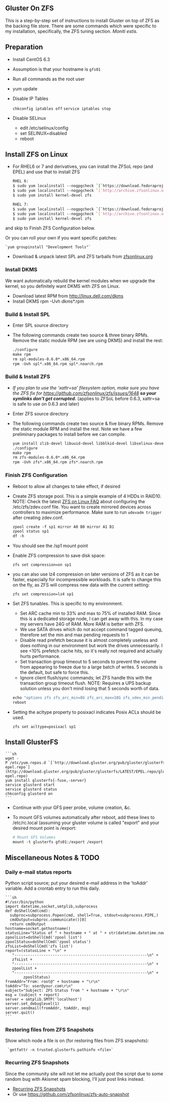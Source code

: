 Gluster On ZFS
--------------

This is a step-by-step set of instructions to install Gluster on top of ZFS as the backing file store. There are some commands which were specific to my installation, specifically, the ZFS tuning section. *Moniti estis.*

Preparation
-----------

-   Install CentOS 6.3
-   Assumption is that your hostname is `gfs01`
-   Run all commands as the root user
-   yum update
-   Disable IP Tables

    `chkconfig iptables off`
    `service iptables stop`

-   Disable SELinux
    -   edit /etc/selinux/config
    -   set SELINUX=disabled
    -   reboot

Install ZFS on Linux
--------------------

-   For RHEL6 or 7 and derivatives, you can install the ZFSoL repo (and EPEL) and use that to install ZFS

    ```sh
    RHEL 6:
    $ sudo yum localinstall --nogpgcheck `[`https://download.fedoraproject.org/pub/epel/6/x86_64/epel-release-6-8.noarch.rpm`](https://download.fedoraproject.org/pub/epel/6/x86_64/epel-release-6-8.noarch.rpm)
    $ sudo yum localinstall --nogpgcheck `[`http://archive.zfsonlinux.org/epel/zfs-release.el6.noarch.rpm`](http://archive.zfsonlinux.org/epel/zfs-release.el6.noarch.rpm)
    $ sudo yum install kernel-devel zfs
    
    RHEL 7:
    $ sudo yum localinstall --nogpgcheck `[`https://download.fedoraproject.org/pub/epel/7/x86_64/e/epel-release-7-2.noarch.rpm`](https://download.fedoraproject.org/pub/epel/7/x86_64/e/epel-release-7-2.noarch.rpm)
    $ sudo yum localinstall --nogpgcheck `[`http://archive.zfsonlinux.org/epel/zfs-release.el7.noarch.rpm`](http://archive.zfsonlinux.org/epel/zfs-release.el7.noarch.rpm)
    $ sudo yum install kernel-devel zfs
    ```

and skip to Finish ZFS Configuration below.

Or you can roll your own if you want specific patches:

    `yum groupinstall "Development Tools"`

-   Download & unpack latest SPL and ZFS tarballs from [zfsonlinux.org](http://www.zfsonlinux.org)

### Install DKMS

We want automatically rebuild the kernel modules when we upgrade the kernel, so you definitely want DKMS with ZFS on Linux.

-   Download latest RPM from <http://linux.dell.com/dkms>
-   Install DKMS
        rpm -Uvh dkms*.rpm

### Build & Install SPL

-   Enter SPL source directory
-   The following commands create two source & three binary RPMs. Remove the static module RPM (we are using DKMS) and install the rest:

    ```sh
    ./configure
    make rpm
    rm spl-modules-0.6.0*.x86_64.rpm
    rpm -Uvh spl*.x86_64.rpm spl*.noarch.rpm
    ```

### Build & Install ZFS

-   *If you plan to use the 'xattr=sa' filesystem option, make sure you have the ZFS fix for <https://github.com/zfsonlinux/zfs/issues/1648> **so your symlinks don't get corrupted.*** (applies to ZFSoL before 0.6.3, xattr=sa is safe to use on 0.6.3 and later)
-   Enter ZFS source directory
-   The following commands create two source & five binary RPMs. Remove the static module RPM and install the rest. Note we have a few preliminary packages to install before we can compile.

    ```sh
    yum install zlib-devel libuuid-devel libblkid-devel libselinux-devel parted lsscsi
    ./configure
    make rpm
    rm zfs-modules-0.6.0*.x86_64.rpm
    rpm -Uvh zfs*.x86_64.rpm zfs*.noarch.rpm
    ```

### Finish ZFS Configuration

-   Reboot to allow all changes to take effect, if desired
-   Create ZFS storage pool. This is a simple example of 4 HDDs in RAID10. NOTE: Check the latest [ZFS on Linux FAQ](http://zfsonlinux.org/faq.html) about configuring the /etc/zfs/zdev.conf file. You want to create mirrored devices across controllers to maximize performance. Make sure to run `udevadm trigger` after creating zdev.conf.

    ```sh
    zpool create -f sp1 mirror A0 B0 mirror A1 B1
    zpool status sp1
    df -h
    ```

-   You should see the /sp1 mount point
-   Enable ZFS compression to save disk space:

    `zfs set compression=on sp1`

-   you can also use lz4 compression on later versions of ZFS as it can be faster, especially for incompressible workloads. It is safe to change this on the fly, as ZFS will compress new data with the current setting:

    `zfs set compression=lz4 sp1`

-   Set ZFS tunables. This is specific to my environment.
    -   Set ARC cache min to 33% and max to 75% of installed RAM. Since this is a dedicated storage node, I can get away with this. In my case my servers have 24G of RAM. More RAM is better with ZFS.
    -   We use SATA drives which do not accept command tagged queuing, therefore set the min and max pending requests to 1
    -   Disable read prefetch because it is almost completely useless and does nothing in our environment but work the drives unnecessarily. I see \<10% prefetch cache hits, so it's really not required and actually hurts performance.
    -   Set transaction group timeout to 5 seconds to prevent the volume from appearing to freeze due to a large batch of writes. 5 seconds is the default, but safe to force this.
    -   Ignore client flush/sync commands; let ZFS handle this with the transaction group timeout flush. NOTE: Requires a UPS backup solution unless you don't mind losing that 5 seconds worth of data.

    ```sh
    echo "options zfs zfs_arc_min=8G zfs_arc_max=18G zfs_vdev_min_pending=1 zfs_vdev_max_pending=1 zfs_prefetch_disable=1 zfs_txg_timeout=5" > /etc/modprobe.d/zfs.conf
    reboot
    ```

-   Setting the acltype property to posixacl indicates Posix ACLs should be used.

    `zfs set acltype=posixacl sp1`

Install GlusterFS
-----------------

    ```sh
    wget -P /etc/yum.repos.d `[`http://download.gluster.org/pub/gluster/glusterfs/LATEST/EPEL.repo/glusterfs-epel.repo`](http://download.gluster.org/pub/gluster/glusterfs/LATEST/EPEL.repo/glusterfs-epel.repo)
    yum install glusterfs{-fuse,-server}
    service glusterd start
    service glusterd status
    chkconfig glusterd on
    ```

-   Continue with your GFS peer probe, volume creation, &c.
-   To mount GFS volumes automatically after reboot, add these lines to /etc/rc.local (assuming your gluster volume is called "export" and your desired mount point is /export:

    ```sh
    # Mount GFS Volumes
    mount -t glusterfs gfs01:/export /export
    ```

Miscellaneous Notes & TODO
--------------------------

### Daily e-mail status reports

Python script source; put your desired e-mail address in the 'toAddr' variable. Add a crontab entry to run this daily.

	```sh
	#!/usr/bin/python
	import datetime,socket,smtplib,subprocess
	def doShellCmd(cmd):
	  subproc=subprocess.Popen(cmd, shell=True, stdout=subprocess.PIPE,)
	  cmdOutput=subproc.communicate()[0]
	  return cmdOutput
	hostname=socket.gethostname()
	statusLine="Status of " + hostname + " at " + str(datetime.datetime.now())
	zpoolList=doShellCmd('zpool list')
	zpoolStatus=doShellCmd('zpool status')
	zfsList=doShellCmd('zfs list')
	report=(statusLine + "\n" +
	   "-----------------------------------------------------------\n" +
	   zfsList +
	   "-----------------------------------------------------------\n" +
	   zpoolList +
	   "-----------------------------------------------------------\n" +
	        zpoolStatus)
	fromAddr="From: root@" + hostname + "\r\n"
	toAddr="To: user@your.com\r\n"
	subject="Subject: ZFS Status from " + hostname + "\r\n"
	msg = (subject + report)
	server = smtplib.SMTP('localhost')
 	server.set_debuglevel(1)
	server.sendmail(fromAddr, toAddr, msg)
    server.quit()
    ```

### Restoring files from ZFS Snapshots

Show which node a file is on (for restoring files from ZFS snapshots):

     `getfattr -n trusted.glusterfs.pathinfo <file>`

### Recurring ZFS Snapshots

Since the community site will not let me actually post the script due to some random bug with Akismet spam blocking, I'll just post links instead.

-   [Recurring ZFS Snapshots](http://community.spiceworks.com/how_to/show/15303-recurring-zfs-snapshots)
-   Or use <https://github.com/zfsonlinux/zfs-auto-snapshot>